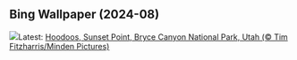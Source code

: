 ## Bing Wallpaper (2024-08)
![](https://www.bing.com/th?id=OHR.HoodoosBryce_EN-US6434628044_UHD.jpg&w=1000)Latest: [Hoodoos, Sunset Point, Bryce Canyon National Park, Utah (© Tim Fitzharris/Minden Pictures)](https://www.bing.com/th?id=OHR.HoodoosBryce_EN-US6434628044_UHD.jpg)